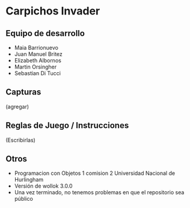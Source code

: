 # Carpichos Invader

## Equipo de desarrollo

- Maia Barrionuevo
- Juan Manuel Britez
- Elizabeth Albornos
- Martin Orsingher
- Sebastian Di Tucci

## Capturas

(agregar)

## Reglas de Juego / Instrucciones

(Escribirlas)


## Otros

- Programacion con Objetos 1 comision 2 Universidad Nacional de Hurlingham
- Versión de wollok 3.0.0
- Una vez terminado, no tenemos problemas en que el repositorio sea público
